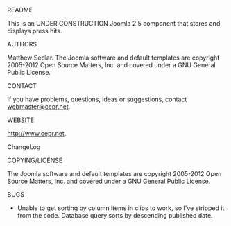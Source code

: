 README

This is an UNDER CONSTRUCTION Joomla 2.5 component that stores and displays press hits.

AUTHORS

Matthew Sedlar. The Joomla software and default templates are copyright 2005-2012 Open Source Matters, Inc. and covered under a GNU General Public License.

CONTACT

  If you have problems, questions, ideas or suggestions, contact webmaster@cepr.net. 
  
WEBSITE

  http://www.cepr.net.
  
ChangeLog
   
COPYING/LICENSE

  The Joomla software and default templates are copyright 2005-2012 Open Source Matters, Inc. and covered under a GNU General Public License.
  
BUGS

  * Unable to get sorting by column items in clips to work, so I've stripped it from the code. Database query sorts by descending published date.

